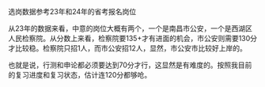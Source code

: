 选岗数据参考23年和24年的省考报名岗位

从23年的数据来看，中意的岗位大概有两个，一个是南昌市公安，一个是西湖区人民检察院。从分数上来看，检察院要135+才有进面的机会，市公安则需要130分才比较稳。检察院只招1人，而市公安招12人，显然，市公安市比较好上岸的。

也就是说，行测和申论都必须要达到70分才行，这显然是有难度的。按照我目前的复习进度和复习状态，估计连120分都够呛。